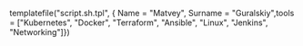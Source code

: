 templatefile("script.sh.tpl", { Name = "Matvey", Surname = "Guralskiy",tools = ["Kubernetes", "Docker", "Terraform", "Ansible", "Linux", "Jenkins", "Networking"]})